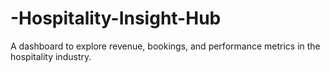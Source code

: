 # -Hospitality-Insight-Hub
A dashboard to explore revenue, bookings, and performance metrics in the hospitality industry.
